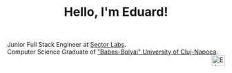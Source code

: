 <h1 align="center">Hello, I'm Eduard!</h1><br>
<p align="left">
Junior Full Stack Engineer at <a href="https://www.sectorlabs.ro/">Sector Labs</a>.
<br/>
Computer Science Graduate of <a href="https://www.ubbcluj.ro/en/facultati/matematica_informatica">"Babes-Bolyai" University of Cluj-Napoca</a>.
<a href="https://www.linkedin.com/in/eduard-timotei-pauliuc-428904198/" target="blank"><img align="right" src="https://raw.githubusercontent.com/rahuldkjain/github-profile-readme-generator/master/src/images/icons/Social/linked-in-alt.svg" alt="Eduard Pauliuc" height="25" width="30" /></a> 
</p>

<!--
```javascript
let ed = {
	       age: 23,
	 positions: ["Junior Full Stack Developer", "Computer Science Graduate"],
	 languages: ["C", "C++", "C#", "Python", "Java", "Typescript", "Dart", "CSS", "SQL"],
	frameworks: ["React", "React Native", "Angular", "Redux", "Django", "Flutter", "Xamarin", ".NET"],
	     tools: ["Git", "Docker", "Postman", "Azure", "Google Cloud Platform"]
	}
```
<br>
-->
<!-- <p align="center"> <img src="https://komarev.com/ghpvc/?username=eduardpauliuc&label=Profile%20views&color=0e75b6&style=flat" alt="eduardpauliuc" /> </p> -->
